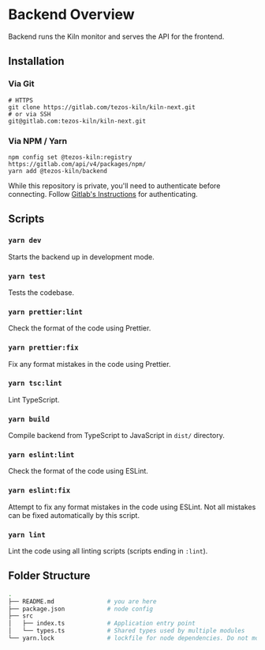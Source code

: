 # Backend Overview

Backend runs the Kiln monitor and serves the API for the frontend.

## Installation

### Via Git

```
# HTTPS
git clone https://gitlab.com/tezos-kiln/kiln-next.git
# or via SSH
git@gitlab.com:tezos-kiln/kiln-next.git
```

### Via NPM / Yarn

```
npm config set @tezos-kiln:registry https://gitlab.com/api/v4/packages/npm/
yarn add @tezos-kiln/backend
```

While this repository is private, you'll need to authenticate before connecting. Follow [Gitlab's Instructions](https://docs.gitlab.com/ee/user/packages/npm_registry/index.html#authenticate-to-the-package-registry) for authenticating.

## Scripts

### `yarn dev`

Starts the backend up in development mode.

### `yarn test`

Tests the codebase.

### `yarn prettier:lint`

Check the format of the code using Prettier.

### `yarn prettier:fix`

Fix any format mistakes in the code using Prettier.

### `yarn tsc:lint`

Lint TypeScript.

### `yarn build`

Compile backend from TypeScript to JavaScript in `dist/` directory.

### `yarn eslint:lint`

Check the format of the code using ESLint.

### `yarn eslint:fix`

Attempt to fix any format mistakes in the code using ESLint. Not all mistakes can be fixed automatically by this script.

### `yarn lint`

Lint the code using all linting scripts (scripts ending in `:lint`).

## Folder Structure

```bash
.
├── README.md               # you are here
├── package.json            # node config
├── src
│   ├── index.ts            # Application entry point
│   └── types.ts            # Shared types used by multiple modules
└── yarn.lock               # lockfile for node dependencies. Do not modify directly.
```
